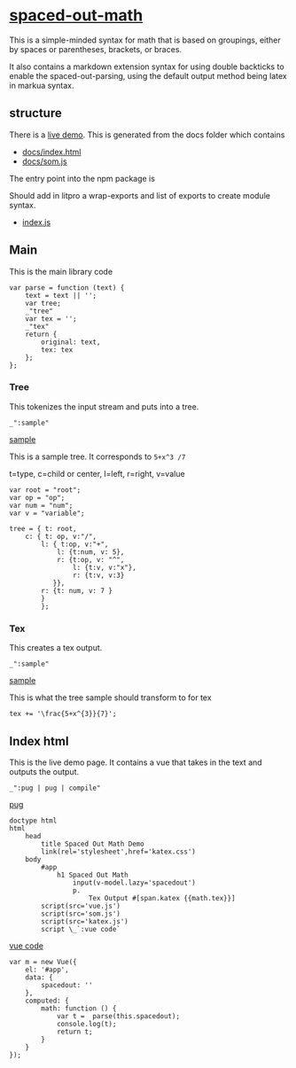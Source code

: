 # [spaced-out-math](# "version: 0.1")

This is a simple-minded syntax for math that is based on groupings, either by
spaces or parentheses, brackets, or braces. 

It also contains a markdown extension syntax for using double backticks to
enable the spaced-out-parsing, using the default output method being latex in
markua syntax. 


## structure

There is a [live demo](http://jostylr.github.io/spaced-out-math). This is
generated from the docs folder which contains 

* [docs/index.html](#index-html "save: ")
* [docs/som.js](#main "save: | jshint")

The entry point into the npm package is 

Should add in litpro a wrap-exports and list of exports to create module
syntax. 

* [index.js](#main "save: ")


## Main

This is the main library code

    var parse = function (text) {
        text = text || '';
        var tree;
        _"tree"
        var tex = ''; 
        _"tex"
        return {
            original: text,
            tex: tex
        };
    };

### Tree 

This tokenizes the input stream and puts into a tree. 

    _":sample"


[sample]()

This is a sample tree. It corresponds to `5+x^3 /7`

t=type, c=child or center, l=left, r=right, v=value

    var root = "root";
    var op = "op";
    var num = "num";
    var v = "variable";

    tree = { t: root, 
        c: { t: op, v:"/", 
            l: { t:op, v:"+", 
                l: {t:num, v: 5},
                r: {t:op, v: "^",
                    l: {t:v, v:"x"},
                    r: {t:v, v:3}
               }},
            r: {t: num, v: 7 }
            }
            };

### Tex

This creates a tex output. 

    _":sample"
   
[sample]()

This is what the tree sample should transform to for tex

    tex += '\frac{5+x^{3}}{7}';

## Index html

This is the live demo page. It contains a vue that takes in the text and
outputs the output. 

    _":pug | pug | compile"

[pug]()

    doctype html
    html
        head
            title Spaced Out Math Demo
            link(rel='stylesheet',href='katex.css') 
        body
            #app 
                h1 Spaced Out Math
                    input(v-model.lazy='spacedout')
                    p.
                        Tex Output #[span.katex {{math.tex}}]
            script(src='vue.js')
            script(src='som.js')
            script(src='katex.js')
            script \_`:vue code` 

[vue code]()

    var m = new Vue({
        el: '#app',
        data: {
            spacedout: ''
        },
        computed: {
            math: function () {
                var t =  parse(this.spacedout);
                console.log(t);
                return t;
            }
        }
    });



